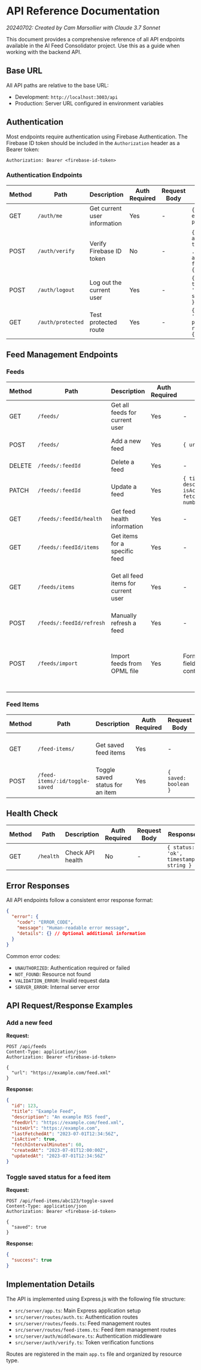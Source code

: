 # API Reference Documentation

*20240702: Created by Cam Marsollier with Claude 3.7 Sonnet*

This document provides a comprehensive reference of all API endpoints available in the AI Feed Consolidator project. Use this as a guide when working with the backend API.

## Base URL

All API paths are relative to the base URL:

- Development: `http://localhost:3003/api`
- Production: Server URL configured in environment variables

## Authentication

Most endpoints require authentication using Firebase Authentication. The Firebase ID token should be included in the `Authorization` header as a Bearer token:

```
Authorization: Bearer <firebase-id-token>
```

### Authentication Endpoints

| Method | Path | Description | Auth Required | Request Body | Response |
|--------|------|-------------|---------------|--------------|----------|
| GET | `/auth/me` | Get current user information | Yes | - | `{ user: { id, email, name, picture } }` |
| POST | `/auth/verify` | Verify Firebase ID token | No | - | `{ authenticated: true, user: { ... } }` or `{ authenticated: false, error: { ... } }` |
| POST | `/auth/logout` | Log out the current user | Yes | - | `{ success: true, message: 'Logged out successfully' }` |
| GET | `/auth/protected` | Test protected route | Yes | - | `{ message: 'This is a protected route', user: { ... } }` |

## Feed Management Endpoints

### Feeds

| Method | Path | Description | Auth Required | Request Body | Response |
|--------|------|-------------|---------------|--------------|----------|
| GET | `/feeds/` | Get all feeds for current user | Yes | - | Array of feed objects |
| POST | `/feeds/` | Add a new feed | Yes | `{ url: string }` | Created feed object |
| DELETE | `/feeds/:feedId` | Delete a feed | Yes | - | 204 No Content |
| PATCH | `/feeds/:feedId` | Update a feed | Yes | `{ title?: string, description?: string, isActive?: boolean, fetchIntervalMinutes?: number }` | Updated feed object |
| GET | `/feeds/:feedId/health` | Get feed health information | Yes | - | Feed health object |
| GET | `/feeds/:feedId/items` | Get items for a specific feed | Yes | - | Array of feed items |
| GET | `/feeds/items` | Get all feed items for current user | Yes | - | Array of feed items from all active feeds |
| POST | `/feeds/:feedId/refresh` | Manually refresh a feed | Yes | - | Updated feed object |
| POST | `/feeds/import` | Import feeds from OPML file | Yes | Form data with `file` field containing OPML content | `{ success: true, imported: number, failed: number, feeds: Array }` |

### Feed Items

| Method | Path | Description | Auth Required | Request Body | Response |
|--------|------|-------------|---------------|--------------|----------|
| GET | `/feed-items/` | Get saved feed items | Yes | - | Array of saved feed items |
| POST | `/feed-items/:id/toggle-saved` | Toggle saved status for an item | Yes | `{ saved: boolean }` | `{ success: true }` |

## Health Check

| Method | Path | Description | Auth Required | Request Body | Response |
|--------|------|-------------|---------------|--------------|----------|
| GET | `/health` | Check API health | No | - | `{ status: 'ok', timestamp: string }` |

## Error Responses

All API endpoints follow a consistent error response format:

```json
{
  "error": {
    "code": "ERROR_CODE",
    "message": "Human-readable error message",
    "details": {} // Optional additional information
  }
}
```

Common error codes:
- `UNAUTHORIZED`: Authentication required or failed
- `NOT_FOUND`: Resource not found
- `VALIDATION_ERROR`: Invalid request data
- `SERVER_ERROR`: Internal server error

## API Request/Response Examples

### Add a new feed

**Request:**
```
POST /api/feeds
Content-Type: application/json
Authorization: Bearer <firebase-id-token>

{
  "url": "https://example.com/feed.xml"
}
```

**Response:**
```json
{
  "id": 123,
  "title": "Example Feed",
  "description": "An example RSS feed",
  "feedUrl": "https://example.com/feed.xml",
  "siteUrl": "https://example.com",
  "lastFetchedAt": "2023-07-01T12:34:56Z",
  "isActive": true,
  "fetchIntervalMinutes": 60,
  "createdAt": "2023-07-01T12:00:00Z",
  "updatedAt": "2023-07-01T12:34:56Z"
}
```

### Toggle saved status for a feed item

**Request:**
```
POST /api/feed-items/abc123/toggle-saved
Content-Type: application/json
Authorization: Bearer <firebase-id-token>

{
  "saved": true
}
```

**Response:**
```json
{
  "success": true
}
```

## Implementation Details

The API is implemented using Express.js with the following file structure:

- `src/server/app.ts`: Main Express application setup
- `src/server/routes/auth.ts`: Authentication routes
- `src/server/routes/feeds.ts`: Feed management routes
- `src/server/routes/feed-items.ts`: Feed item management routes
- `src/server/auth/middleware.ts`: Authentication middleware
- `src/server/auth/verify.ts`: Token verification functions

Routes are registered in the main `app.ts` file and organized by resource type. 